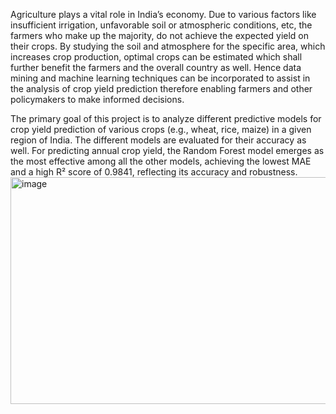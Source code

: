 Agriculture plays a vital role in India’s economy. 
 Due to various factors like insufficient irrigation, unfavorable soil or
 atmospheric conditions, etc, the farmers who make up the majority,
 do not achieve the expected yield on their crops. By studying the
 soil and atmosphere for the specific area, which increases crop
 production, optimal crops can be estimated which shall further
 benefit the farmers and the overall country as well.
 Hence data mining and machine learning techniques can be
 incorporated to assist in the analysis of crop yield prediction
 therefore enabling farmers and other policymakers to make
 informed decisions.

  The primary goal of this project is to analyze different
 predictive models for crop yield prediction of various crops
 (e.g., wheat, rice, maize) in a given region of India.
 The different models are evaluated for their accuracy as well.
 For predicting annual crop yield, the Random Forest model
 emerges as the most effective among all the other models,
 achieving the lowest MAE and a high R² score of 0.9841,
 reflecting its accuracy and robustness.
 <img width="536" height="363" alt="image" src="https://github.com/user-attachments/assets/548d1edd-30d5-49ea-b5a2-5c1935c96fd0" />
